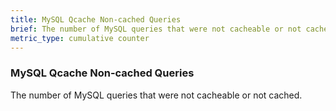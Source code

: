 ```yaml
---
title: MySQL Qcache Non-cached Queries
brief: The number of MySQL queries that were not cacheable or not cached.
metric_type: cumulative counter
---
```

### MySQL Qcache Non-cached Queries

The number of MySQL queries that were not cacheable or not cached.

